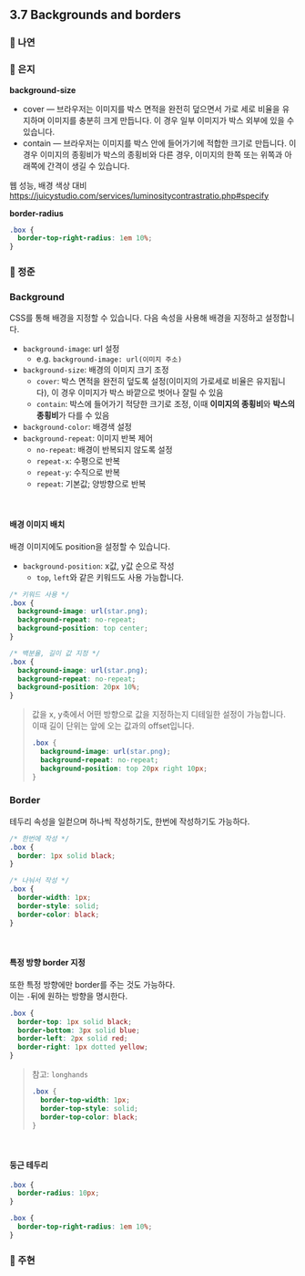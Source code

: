 ## 3.7 Backgrounds and borders

### 📝 나연

### 📝 은지
**background-size**

- cover — 브라우저는 이미지를 박스 면적을 완전히 덮으면서 가로 세로 비율을 유지하며 이미지를 충분히 크게 만듭니다. 이 경우 일부 이미지가 박스 외부에 있을 수 있습니다.
- contain — 브라우저는 이미지를 박스 안에 들어가기에 적합한 크기로 만듭니다. 이 경우 이미지의 종횡비가 박스의 종횡비와 다른 경우, 이미지의 한쪽 또는 위쪽과 아래쪽에 간격이 생길 수 있습니다.

웹 성능, 배경 색상 대비
https://juicystudio.com/services/luminositycontrastratio.php#specify


**border-radius**

```css
.box {
  border-top-right-radius: 1em 10%;
}
```

### 📝 정준

### Background

CSS를 통해 배경을 지정할 수 있습니다. 다음 속성을 사용해 배경을 지정하고 설정합니다.

- `background-image`: url 설정
  - e.g. `background-image: url(이미지 주소)`
- `background-size`: 배경의 이미지 크기 조정
  - `cover`: 박스 면적을 완전히 덮도록 설정(이미지의 가로세로 비율은 유지됩니다), 이 경우 이미지가 박스 바깥으로 벗어나 잘릴 수 있음
  - `contain`: 박스에 들어가기 적당한 크기로 조정, 이때 **이미지의 종횡비**와 **박스의 종횡비**가 다를 수 있음
- `background-color`: 배경색 설정
- `background-repeat`: 이미지 반복 제어
  - `no-repeat`: 배경이 반복되지 않도록 설정
  - `repeat-x`: 수평으로 반복
  - `repeat-y`: 수직으로 반복
  - `repeat`: 기본값; 양방향으로 반복

<br/>

#### 배경 이미지 배치

배경 이미지에도 position을 설정할 수 있습니다.

- `background-position`: x값, y값 순으로 작성
  - `top`, `left`와 같은 키워드도 사용 가능합니다.

```css
/* 키워드 사용 */
.box {
  background-image: url(star.png);
  background-repeat: no-repeat;
  background-position: top center;
}

/* 백분율, 길이 값 지정 */
.box {
  background-image: url(star.png);
  background-repeat: no-repeat;
  background-position: 20px 10%;
}
```

> 값을 x, y축에서 어떤 방향으로 값을 지정하는지 디테일한 설정이 가능합니다.  
> 이때 길이 단위는 앞에 오는 값과의 offset입니다.
>
> ```css
> .box {
>   background-image: url(star.png);
>   background-repeat: no-repeat;
>   background-position: top 20px right 10px;
> }
> ```

### Border

테두리 속성을 일컫으며 하나씩 작성하기도, 한번에 작성하기도 가능하다.

```css
/* 한번에 작성 */
.box {
  border: 1px solid black;
}

/* 나눠서 작성 */
.box {
  border-width: 1px;
  border-style: solid;
  border-color: black;
}
```

<br/>

#### 특정 방향 border 지정

또한 특정 방향에만 border를 주는 것도 가능하다.  
이는 `-`뒤에 원하는 방향을 명시한다.

```css
.box {
  border-top: 1px solid black;
  border-bottom: 3px solid blue;
  border-left: 2px solid red;
  border-right: 1px dotted yellow;
}
```

> 참고: `longhands`
>
> ```css
> .box {
>   border-top-width: 1px;
>   border-top-style: solid;
>   border-top-color: black;
> }
> ```

<br/>

#### 둥근 테두리

```css
.box {
  border-radius: 10px;
}

.box {
  border-top-right-radius: 1em 10%;
}
```

### 📝 주현
